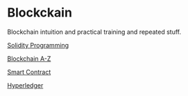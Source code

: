 # Blockckain
Blockchain intuition and practical training and repeated stuff.

[Solidity Programming](https://github.com/knopthakorn/Blockckain/tree/master/00-Solidity%20Programming)

[Blockchain A-Z](https://github.com/knopthakorn/Blockckain/tree/master/01-Blockchain%20A-Z)

[Smart Contract](https://github.com/knopthakorn/Blockchain/tree/master/02-Smart%20Contract)

[Hyperledger](https://github.com/knopthakorn/Blockchain/tree/master/03-Hyperledger)
